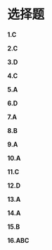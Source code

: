 # 选择题

**1.C**

**2.C**

**3.D**

**4.C**

**5.A**

**6.D**

**7.A**

**8.B**

**9.A**

**10.A**

**11.C**

**12.D**

**13.A**

**14.A**

**15.B**

**16.ABC**